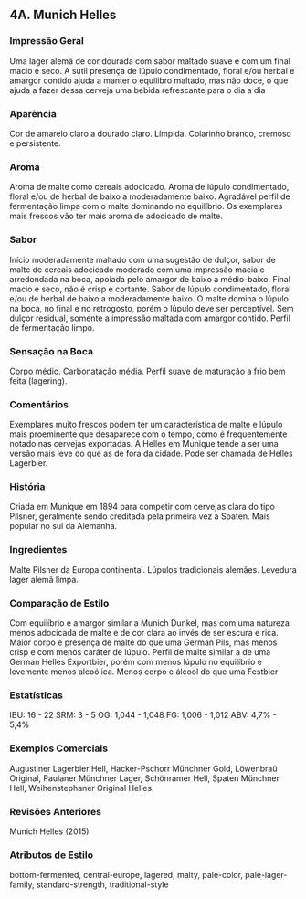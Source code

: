 ## 4A. Munich Helles

### Impressão Geral

Uma lager alemã de cor dourada com sabor maltado suave e com um final macio e seco. A sutil presença de lúpulo condimentado, floral e/ou herbal e amargor contido ajuda a manter o equilibro maltado, mas não doce, o que ajuda a fazer dessa cerveja uma bebida refrescante para o dia a dia

### Aparência

Cor de amarelo claro a dourado claro. Límpida. Colarinho branco, cremoso e persistente.

### Aroma

Aroma de malte como cereais adocicado. Aroma de lúpulo condimentado, floral e/ou de herbal de baixo a moderadamente baixo. Agradável perfil de fermentação limpa com o malte dominando no equilíbrio. Os exemplares mais frescos vão ter mais aroma de adocicado de malte.

### Sabor

Início moderadamente maltado com uma sugestão de dulçor, sabor de malte de cereais adocicado moderado com uma impressão macia e arredondada na boca, apoiada pelo amargor de baixo a médio-baixo. Final macio e seco, não é crisp e cortante. Sabor de lúpulo condimentado, floral e/ou de herbal de baixo a moderadamente baixo. O malte domina o lúpulo na boca, no final e no retrogosto, porém o lúpulo deve ser perceptível. Sem dulçor residual, somente a impressão maltada com amargor contido. Perfil de fermentação limpo.

### Sensação na Boca

Corpo médio. Carbonatação média. Perfíl suave de maturação a frio bem feita (lagering).

### Comentários

Exemplares muito frescos podem ter um característica de malte e lúpulo mais proeminente que desaparece com o tempo, como é frequentemente notado nas cervejas exportadas. A Helles em Munique tende a ser uma versão mais leve do que as de fora da cidade. Pode ser chamada de Helles Lagerbier.

### História

Criada em Munique em 1894 para competir com cervejas clara do tipo Pilsner, geralmente sendo creditada pela primeira vez a Spaten. Mais popular no sul da Alemanha.

### Ingredientes

Malte Pilsner da Europa continental. Lúpulos tradicionais alemães. Levedura lager alemã limpa.

### Comparação de Estilo

Com equilíbrio e amargor similar a Munich Dunkel, mas com uma natureza menos adocicada de malte e de cor clara ao invés de ser escura e rica. Maior corpo e presença de malte do que uma German Pils, mas menos crisp e com menos caráter de lúpulo. Perfil de malte similar a de uma German Helles Exportbier, porém com menos lúpulo no equilíbrio e levemente menos alcoólica. Menos corpo e álcool do que uma Festbier

### Estatísticas

IBU: 16 - 22
SRM: 3 - 5
OG: 1,044 - 1,048
FG: 1,006 - 1,012
ABV: 4,7% - 5,4%

### Exemplos Comerciais

Augustiner Lagerbier Hell, Hacker-Pschorr Münchner Gold, Löwenbraü Original, Paulaner Münchner Lager, Schönramer Hell, Spaten Münchner Hell, Weihenstephaner Original Helles.

### Revisões Anteriores

Munich Helles (2015)

### Atributos de Estilo

bottom-fermented, central-europe, lagered, malty, pale-color, pale-lager-family, standard-strength, traditional-style

